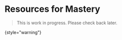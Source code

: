 # Resources for Mastery

> This is work in progress. Please check back later.
> 
{style="warning"}

